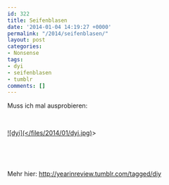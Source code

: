 ```yaml
---
id: 322
title: Seifenblasen
date: '2014-01-04 14:19:27 +0000'
permalink: "/2014/seifenblasen/"
layout: post
categories:
- Nonsense
tags:
- dyi
- seifenblasen
- tumblr
comments: []
---
```

Muss ich mal ausprobieren:

&nbsp;

[![dyi](</files/2014/01/dyi.jpg)](/files/2014/01/dyi.jpg)>

&nbsp;

&nbsp;

Mehr hier:&nbsp;<http://yearinreview.tumblr.com/tagged/diy>